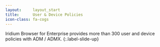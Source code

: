 ```yaml
---
layout:		layout_start
title:		User & Device Policies
icon-class: fa-cogs
---
```

Iridium Browser for Enterprise provides more than 300 user and device policies with ADM / ADMX.
{:.label-slide-up}